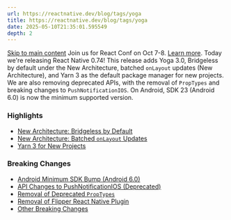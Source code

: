 ```yaml
---
url: https://reactnative.dev/blog/tags/yoga
title: https://reactnative.dev/blog/tags/yoga
date: 2025-05-10T21:35:01.595549
depth: 2
---
```


[Skip to main content](https://reactnative.dev/blog/tags/yoga#__docusaurus_skipToContent_fallback)
Join us for React Conf on Oct 7-8. [Learn more](https://conf.react.dev).
Today we're releasing React Native 0.74! This release adds Yoga 3.0, Bridgeless by default under the New Architecture, batched `onLayout` updates (New Architecture), and Yarn 3 as the default package manager for new projects.
We are also removing deprecated APIs, with the removal of `PropTypes` and breaking changes to `PushNotificationIOS`. On Android, SDK 23 (Android 6.0) is now the minimum supported version.
### Highlights[​](https://reactnative.dev/blog/tags/yoga#highlights "Direct link to Highlights")
  * [New Architecture: Bridgeless by Default](https://reactnative.dev/blog/2024/04/22/release-0.74#new-architecture-bridgeless-by-default)
  * [New Architecture: Batched `onLayout` Updates](https://reactnative.dev/blog/2024/04/22/release-0.74#new-architecture-batched-onlayout-updates)
  * [Yarn 3 for New Projects](https://reactnative.dev/blog/2024/04/22/release-0.74#yarn-3-for-new-projects)


### Breaking Changes[​](https://reactnative.dev/blog/tags/yoga#breaking-changes "Direct link to Breaking Changes")
  * [Android Minimum SDK Bump (Android 6.0)](https://reactnative.dev/blog/2024/04/22/release-0.74#android-minimum-sdk-bump-android-60)
  * [API Changes to PushNotificationIOS (Deprecated)](https://reactnative.dev/blog/2024/04/22/release-0.74#api-changes-to-pushnotificationios-deprecated)
  * [Removal of Deprecated `PropTypes`](https://reactnative.dev/blog/2024/04/22/release-0.74#removal-of-deprecated-proptypes)
  * [Removal of Flipper React Native Plugin](https://reactnative.dev/blog/2024/04/22/release-0.74#removal-of-flipper-react-native-plugin)
  * [Other Breaking Changes](https://reactnative.dev/blog/2024/04/22/release-0.74#other-breaking-changes)



